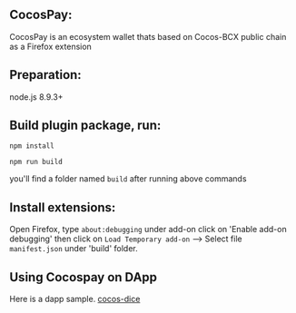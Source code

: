 ## CocosPay:

CocosPay is an ecosystem wallet thats based on Cocos-BCX public chain as a Firefox extension

## Preparation:
node.js 8.9.3+


## Build plugin package, run: 

```
npm install
```

```
npm run build
```

you'll find a folder named `build` after running above commands

## Install extensions:
Open Firefox, type `about:debugging` under add-on click on 'Enable add-on debugging' then click on `Load Temporary add-on` -->
Select file `manifest.json` under 'build' folder.


## Using Cocospay on DApp

Here is a dapp sample. [cocos-dice](https://github.com/Cocos-BCX/cocos-dice) 

